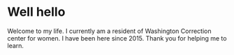 <h1>Well hello</h1>
Welcome to my life. I currently am a resident of Washington Correction center for women. I have been here since 2015. Thank you for helping me to learn.
